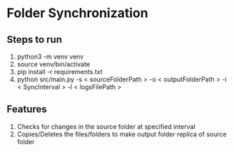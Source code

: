 # Folder Synchronization

## Steps to run

1. python3 -m venv venv
2. source venv/bin/activate
3. pip install -r requirements.txt
4. python src/main.py -s < sourceFolderPath > -o < outputFolderPath > -i < SyncInterval > -l < logsFilePath >

## Features

1. Checks for changes in the source folder at specified interval
2. Copies/Deletes the files/folders to make output folder replica of source folder
